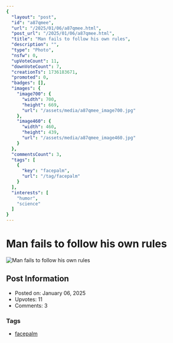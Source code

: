 ```yaml
---
{
  "layout": "post",
  "id": "a87qmee",
  "url": "/2025/01/06/a87qmee.html",
  "post_url": "/2025/01/06/a87qmee.html",
  "title": "Man fails to follow his own rules",
  "description": "",
  "type": "Photo",
  "nsfw": 0,
  "upVoteCount": 11,
  "downVoteCount": 7,
  "creationTs": 1736183671,
  "promoted": 0,
  "badges": [],
  "images": {
    "image700": {
      "width": 700,
      "height": 669,
      "url": "/assets/media/a87qmee_image700.jpg"
    },
    "image460": {
      "width": 460,
      "height": 439,
      "url": "/assets/media/a87qmee_image460.jpg"
    }
  },
  "commentsCount": 3,
  "tags": [
    {
      "key": "facepalm",
      "url": "/tag/facepalm"
    }
  ],
  "interests": [
    "humor",
    "science"
  ]
}
---
```


# Man fails to follow his own rules

![Man fails to follow his own rules](/assets/media/a87qmee_image700.jpg)

## Post Information

- Posted on: January 06, 2025
- Upvotes: 11
- Comments: 3

### Tags

- [facepalm](/tag/facepalm)
